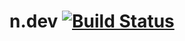 # n.dev [![Build Status](https://travis-ci.org/abhisharkjangir/portfolio.svg?branch=master)](https://travis-ci.org/abhisharkjangir/portfolio)
